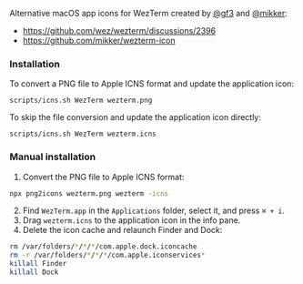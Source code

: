 Alternative macOS app icons for WezTerm created by [@gf3](https://github.com/gf3) and [@mikker](https://github.com/mikker):

- https://github.com/wez/wezterm/discussions/2396
- https://github.com/mikker/wezterm-icon

### Installation

To convert a PNG file to Apple ICNS format and update the application icon:

```
scripts/icns.sh WezTerm wezterm.png
```

To skip the file conversion and update the application icon directly:

```
scripts/icns.sh WezTerm wezterm.icns
```

### Manual installation

1. Convert the PNG file to Apple ICNS format:

```sh
npx png2icons wezterm.png wezterm -icns
```

2. Find `WezTerm.app` in the `Applications` folder, select it, and press `⌘ + i`.
3. Drag `wezterm.icns` to the application icon in the info pane.
4. Delete the icon cache and relaunch Finder and Dock:

```sh
rm /var/folders/*/*/*/com.apple.dock.iconcache
rm -r /var/folders/*/*/*/com.apple.iconservices*
killall Finder
killall Dock
```
